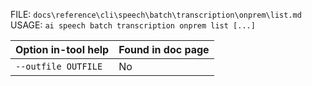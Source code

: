 ﻿FILE: `docs\reference\cli\speech\batch\transcription\onprem\list.md`
USAGE: `ai speech batch transcription onprem list [...]`

| Option in-tool help | Found in doc page |
|---------------------|------------------|
| `--outfile OUTFILE` | No |